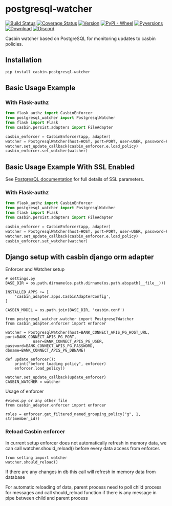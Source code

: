 # postgresql-watcher

[![Build Status](https://github.com/pycasbin/postgresql-watcher/actions/workflows/release.yml/badge.svg)](https://github.com/pycasbin/postgresql-watcher/actions/workflows/release.yml)
[![Coverage Status](https://coveralls.io/repos/github/pycasbin/postgresql-watcher/badge.svg)](https://coveralls.io/github/pycasbin/postgresql-watcher)
[![Version](https://img.shields.io/pypi/v/casbin-postgresql-watcher.svg)](https://pypi.org/project/casbin-postgresql-watcher/)
[![PyPI - Wheel](https://img.shields.io/pypi/wheel/casbin-postgresql-watcher.svg)](https://pypi.org/project/casbin-postgresql-watcher/)
[![Pyversions](https://img.shields.io/pypi/pyversions/casbin-postgresql-watcher.svg)](https://pypi.org/project/casbin-postgresql-watcher/)
[![Download](https://img.shields.io/pypi/dm/casbin-postgresql-watcher.svg)](https://pypi.org/project/casbin-postgresql-watcher/)
[![Discord](https://img.shields.io/discord/1022748306096537660?logo=discord&label=discord&color=5865F2)](https://discord.gg/S5UjpzGZjN)

Casbin watcher based on PostgreSQL for monitoring updates to casbin policies.

## Installation
```bash
pip install casbin-postgresql-watcher
```

## Basic Usage Example
### With Flask-authz
```python
from flask_authz import CasbinEnforcer
from postgresql_watcher import PostgresqlWatcher
from flask import Flask
from casbin.persist.adapters import FileAdapter

casbin_enforcer = CasbinEnforcer(app, adapter)
watcher = PostgresqlWatcher(host=HOST, port=PORT, user=USER, password=PASSWORD, dbname=DBNAME)
watcher.set_update_callback(casbin_enforcer.e.load_policy)
casbin_enforcer.set_watcher(watcher)
```

## Basic Usage Example With SSL Enabled

See [PostgresQL documentation](https://www.postgresql.org/docs/current/libpq-connect.html#LIBPQ-PARAMKEYWORDS) for full details of SSL parameters.

### With Flask-authz
```python
from flask_authz import CasbinEnforcer
from postgresql_watcher import PostgresqlWatcher
from flask import Flask
from casbin.persist.adapters import FileAdapter

casbin_enforcer = CasbinEnforcer(app, adapter)
watcher = PostgresqlWatcher(host=HOST, port=PORT, user=USER, password=PASSWORD, dbname=DBNAME, sslmode="verify_full", sslcert=SSLCERT, sslrootcert=SSLROOTCERT, sslkey=SSLKEY)
watcher.set_update_callback(casbin_enforcer.e.load_policy)
casbin_enforcer.set_watcher(watcher)
```


## Django setup with casbin django orm adapter

Enforcer and Watcher setup
```
# settings.py
BASE_DIR = os.path.dirname(os.path.dirname(os.path.abspath(__file__)))

INSTALLED_APPS += [
    'casbin_adapter.apps.CasbinAdapterConfig',
]

CASBIN_MODEL = os.path.join(BASE_DIR, 'casbin.conf')

from postgresql_watcher.watcher import PostgresqlWatcher
from casbin_adapter.enforcer import enforcer

watcher = PostgresqlWatcher(host=BANK_CONNECT_APIS_PG_HOST_URL, port=BANK_CONNECT_APIS_PG_PORT,
            user=BANK_CONNECT_APIS_PG_USER, password=BANK_CONNECT_APIS_PG_PASSWORD, dbname=BANK_CONNECT_APIS_PG_DBNAME)

def update_enforcer():
    print("before loading policy", enforcer)
    enforcer.load_policy()

watcher.set_update_callback(update_enforcer)
CASBIN_WATCHER = watcher
```

Usage of enforcer

```
#views.py or any other file
from casbin_adapter.enforcer import enforcer

roles = enforcer.get_filtered_named_grouping_policy("g", 1, str(member_id))
```

### Reload Casbin enforcer
In current setup enforcer does not automatically refresh in memory data, we can call watcher.should_reload() before every data access from enforcer.
```
from setting import watcher 
watcher.should_reload()
```
If there are any changes in db this call will refresh in memory data from database

For automatic reloading of data, parent process need to poll child process for messages and call should_reload function if there is any message in pipe between child and parent process